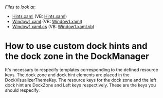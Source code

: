 <!-- default file list -->
*Files to look at*:

* [Hints.xaml](./CS/CustomTheme/Hints.xaml) (VB: [Hints.xaml](./VB/CustomTheme/Hints.xaml))
* [Window1.xaml](./CS/CustomTheme/Window1.xaml) (VB: [Window1.xaml](./VB/CustomTheme/Window1.xaml))
* [Window1.xaml.cs](./CS/CustomTheme/Window1.xaml.cs) (VB: [Window1.xaml.vb](./VB/CustomTheme/Window1.xaml.vb))
<!-- default file list end -->
# How to use custom dock hints and the dock zone in the DockManager


<p>It's necessary to respecify templates corresponding to the defined resource keys. The dock zone and dock hint elements are placed in the DockVisualizerThemeKey. The resource keys for the dock zone and the left dock hint are DockZone and Left keys respectively. These are the keys you should respecify:</p><p><ControlTemplate x:Key="{dxt:DockVisualizerThemeKey ResourceKey=Left}"><br />
<ControlTemplate x:Key="{dxt:DockVisualizerThemeKey ResourceKey=DockZone}"></p>

<br/>


